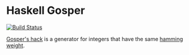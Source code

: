 # Haskell Gosper
[![Build Status](https://travis-ci.org/czchen/haskell-gosper.svg?branch=master)](https://travis-ci.org/czchen/haskell-gosper)

[Gosper's hack](http://read.seas.harvard.edu/cs207/2012/?p=64) is a generator for integers that have the same [hamming weight](http://en.wikipedia.org/wiki/Hamming_weight).
